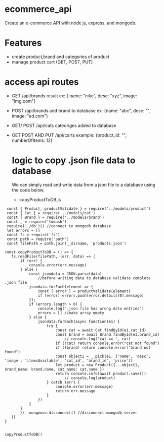 # ecommerce_api
Create an e-commerce API with node js, express, and mongodb.

# Features 
- create product,brand and categories of product 
- manage product cart (GET, POST, PUT)

# access api routes
- GET /api/brands result ex: { name: "nike", desc: "xyz", image: "img.com"}
- POST /api/brands add brand to database ex: {name: "abc", desc: "", image: "ad.com"}
- GET/ POST /api/cats cateoriges added to database 
- GET POST AND PUT /api/carts 
  example: {product_id: "", numberOfItems: 12}
  
  # logic to copy .json file data to database
  
  We can simply read and write data from a json file to a database using the code below.
    - copyProductToDB.js 
  
 ````
  const { Product, productValidate } = require('../models/product')
  const { Cat } = require('../models/cat') 
  const { Brand } = require('../models/brand')
  const _ = require('lodash')
  require('./db')() //connect to mongodb database
  let errors = []
  const fs = require('fs')
  const path = require('path')
  const filePath = path.join(__dirname, 'products.json')

const copyProductToDB = () => {
    fs.readFile(filePath, (err, data) => {
        if (err) {
            console.error(err.message)
        } else {
            const jsondata = JSON.parse(data)
                //before writing data to database validate complete .json file
            jsondata.forEach(element => {
                const { error } = productValidate(element)
                if (error) errors.push(error.details[0].message)
            });
            if (errors.length > 0) {
                console.log(".json file has wrong data entries")
                errors = [] //make array empty 
            } else {
                jsondata.forEach(async function(e1) {
                    try {
                        const cat = await Cat.findById(e1.cat_id)
                        const brand = await Brand.findById(e1.brand_id)
                            // console.log('cat == ', cat)
                        if (!cat) return console.error("cat not found")
                        if (!brand) return console.error("brand not found")
                        const object1 = _.pick(e1, ['name', 'desc', 'image', 'itemsAvailable', 'cat_id', 'brand_id', 'price'])
                        let product = new Product({...object1, brand_name: brand.name, cat_name: cat.name })
                        return console.info(await product.save())
                            // console.log(product)
                    } catch (err) {
                        console.error(err.message)
                        return err.message
                    }
                })
            }
        }
        //  mongoose.disconnect() //disconnect mongodb server
    })
}


copyProductToDB()
````
  

